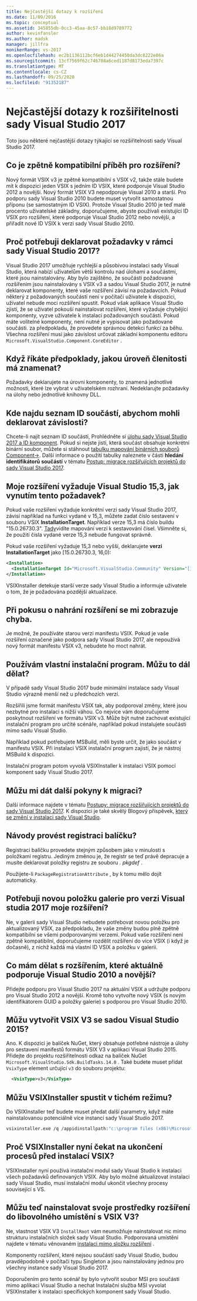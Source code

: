 ```yaml
---
title: Nejčastější dotazy k rozšíření
ms.date: 11/09/2016
ms.topic: conceptual
ms.assetid: 345855db-0cc3-45aa-8c57-bb18d9789772
author: kevinfansler
ms.author: madsk
manager: jillfra
monikerRange: vs-2017
ms.openlocfilehash: ec2b1136112bcf6eb1d44274450da3dc8222e86a
ms.sourcegitcommit: 13cf7569f62c746708a6ced1187d8173eda7397c
ms.translationtype: MT
ms.contentlocale: cs-CZ
ms.lasthandoff: 09/25/2020
ms.locfileid: "91352187"
---
```

# <a name="faq-for-visual-studio-2017-extensibility"></a>Nejčastější dotazy k rozšiřitelnosti sady Visual Studio 2017

Toto jsou některé nejčastější dotazy týkající se rozšiřitelnosti sady Visual Studio 2017.

## <a name="what-is-the-backwards-compatibility-story-for-extensions"></a>Co je zpětně kompatibilní příběh pro rozšíření?

Nový formát VSIX v3 je zpětně kompatibilní s VSIX v2, takže stále budete mít k dispozici jeden VSIX s jedním ID VSIX, které podporuje Visual Studio 2012 a novější. Nový formát VSIX V3 nepodporuje Visual 2010 a starší. Pro podporu sady Visual Studio 2010 budete muset vytvořit samostatnou příponu (se samostatným ID VSIX). Protože Visual Studio 2010 je teď malé procento uživatelské základny, doporučujeme, abyste používali existující ID VSIX pro rozšíření, které podporuje Visual Studio 2012 nebo novější, a přiřadit nové ID VSIX k verzi sady Visual Studio 2010.

## <a name="why-do-i-need-to-declare-prerequisites-with-visual-studio-2017"></a>Proč potřebuji deklarovat požadavky v rámci sady Visual Studio 2017?

Visual Studio 2017 umožňuje rychlejší a působivou instalaci sady Visual Studio, která nabízí uživatelům větší kontrolu nad úlohami a součástmi, které jsou nainstalovány. Aby bylo zajištěno, že součásti požadované rozšířením jsou nainstalovány s VSIX v3 a sadou Visual Studio 2017, je nutné deklarovat komponenty, které vaše rozšíření závisí na požadavcích. Pokud některý z požadovaných součástí není v počítači uživatele k dispozici, uživatel nebude moci rozšíření spustit. Pokud však aplikace Visual Studio zjistí, že se uživatel pokouší nainstalovat rozšíření, které vyžaduje chybějící komponenty, vyzve uživatele k instalaci požadovaných součástí. Pokud máte volitelné komponenty, není nutné je vypisovat jako požadované součásti. za předpokladu, že provedete správnou detekci funkcí za běhu. Všechna rozšíření musí jako závislost určovat základní komponentu editoru `Microsoft.VisualStudio.Component.CoreEditor` .

## <a name="when-you-say-prerequisite-what-level-of-granularity-do-you-mean"></a>Když říkáte předpoklady, jakou úroveň členitosti má znamenat?

Požadavky deklarujete na úrovni komponenty, to znamená jednotlivé možnosti, které lze vybrat v uživatelském rozhraní. Nedeklarujte požadavky na úlohy nebo jednotlivé knihovny DLL.

## <a name="where-do-i-find-a-list-of-component-ids-so-i-can-declare-dependencies"></a>Kde najdu seznam ID součástí, abychom mohli deklarovat závislosti?

Chcete-li najít seznam ID součástí, Prohlédněte si [úlohu sady Visual Studio 2017 a ID komponent](../install/workload-and-component-ids.md?view=vs-2019&preserve-view=true). Pokud si nejste jistí, která součást obsahuje konkrétní binární soubor, můžete si stáhnout [tabulku mapování binárních souborů Component->](https://aka.ms/vs2017componentid-binaries). Další informace o použití tabulky naleznete v části **hledání identifikátorů součástí** v tématu [Postup: migrace rozšiřujících projektů do sady Visual Studio 2017](how-to-migrate-extensibility-projects-to-visual-studio-2017.md).

## <a name="my-extension-requires-visual-studio-153-how-do-i-enforce-that-requirement"></a>Moje rozšíření vyžaduje Visual Studio 15,3, jak vynutím tento požadavek?

Pokud vaše rozšíření vyžaduje konkrétní verzi sady Visual Studio 2017, závisí například na funkci vydané v 15,3, můžete zadat číslo sestavení v souboru VSIX **InstallationTarget**. Například verze 15,3 má číslo buildu "15.0.26730.3". [Tady](../install/visual-studio-build-numbers-and-release-dates.md)vidíte mapování verzí k sestavování čísel. Všimněte si, že použití čísla vydané verze 15,3 nebude fungovat správně.

Pokud vaše rozšíření vyžaduje 15,3 nebo vyšší, deklarujete **verzi InstallationTarget** jako [15.0.26730.3, 16,0):

```xml
<Installation>
  <InstallationTarget Id="Microsoft.VisualStudio.Community" Version="[15.0.26730.3, 16.0)" />
</Installation>
```

VSIXInstaller detekuje starší verze sady Visual Studio a informuje uživatele o tom, že je požadována pozdější aktualizace.

## <a name="i-keep-getting-an-error-when-i-try-to-upload-my-extension"></a>Při pokusu o nahrání rozšíření se mi zobrazuje chyba.

Je možné, že používáte starou verzi manifestu VSIX. Pokud je vaše rozšíření označené jako podpora sady Visual Studio 2017, ale nepoužívá nový formát manifestu VSIX v3, nebudete ho moct nahrát.

## <a name="i-use-my-own-installer-can-i-continue-to-do-that"></a>Používám vlastní instalační program. Můžu to dál dělat?

V případě sady Visual Studio 2017 bude minimální instalace sady Visual Studio výrazně menší než u předchozích verzí.

Rozšířili jsme formát manifestu VSIX tak, aby podporoval změny, které jsou nezbytné pro instalaci s nižší váhou. Co nejvíce vám doporučujeme poskytnout rozšíření ve formátu VSIX v3. Může být nutné zachovat existující instalační program pro určité scénáře, například pokud instalujete součásti mimo sadu Visual Studio.

Například pokud potřebujete MSBuild, měli byste určit, že jako součást v manifestu VSIX. Při instalaci VSIX instalační program zajistí, že je nástroj MSBuild k dispozici.

Instalační program potom vyvolá VSIXInstaller k instalaci VSIX pomocí komponent sady Visual Studio 2017.

## <a name="can-you-give-me-more-migration-guidance"></a>Můžu mi dát další pokyny k migraci?

Další informace najdete v tématu [Postupy: migrace rozšiřujících projektů do sady Visual Studio 2017](how-to-migrate-extensibility-projects-to-visual-studio-2017.md). K dispozici je také skvělý Blogový příspěvek, [který se změní v instalaci sady Visual Studio](https://devblogs.microsoft.com/setup/changes-to-visual-studio-15-setup/).

## <a name="how-do-i-do-package-registration"></a>Návody provést registraci balíčku?

Registraci balíčku provedete stejným způsobem jako v minulosti s položkami registru. Jediným změnou je, že registr se teď právě depracuje a musíte deklarovat položky registru ze souboru *. pkgdef* .

Použijete-li `PackageRegistrationAttribute` , by k tomu mělo dojít automaticky.

## <a name="will-i-need-a-new-gallery-entry-for-the-visual-studio-2017-version-of-my-extension"></a>Potřebuji novou položku galerie pro verzi Visual studia 2017 moje rozšíření?

Ne, v galerii sady Visual Studio nebudete potřebovat novou položku pro aktualizovaný VSIX, za předpokladu, že vaše změny budou plně zpětně kompatibilní se všemi podporovanými verzemi. Pokud vaše rozšíření není zpětně kompatibilní, doporučujeme rozdělit rozšíření do více VSIX (i když je dočasně), z nichž každá má vlastní ID VSIX a položku v galerii.

## <a name="what-should-i-do-with-my-extension-that-currently-supports-visual-studio-2010-and-later"></a>Co mám dělat s rozšířením, které aktuálně podporuje Visual Studio 2010 a novější?

Přidejte podporu pro Visual Studio 2017 na aktuální VSIX a udržujte podporu pro Visual Studio 2012 a novější. Kromě toho vytvořte nový VSIX (s novým identifikátorem GUID a položky galerie) s podporou pro Visual Studio 2010.

## <a name="can-i-build-a-vsix-v3-with-visual-studio-2015"></a>Můžu vytvořit VSIX V3 se sadou Visual Studio 2015?

Ano. K dispozici je balíček NuGet, který obsahuje potřebné nástroje a úlohy pro sestavení manifestů formátu VSIX V3 v aplikaci Visual Studio 2015. Přidejte do projektu rozšiřitelnosti odkaz na balíček NuGet `Microsoft.VisualStudio.Sdk.BuildTasks.14.0` . Také budete muset přidat `VsixType` element určující `v3` do souboru projektu:

```xml
  <VsixType>v3</VsixType>
```

## <a name="can-i-run-the-vsixinstaller-in-quiet-mode"></a>Můžu VSIXInstaller spustit v tichém režimu?

Do VSIXInstaller teď budete muset předat další parametry, když máte nainstalovanou potenciálně více instancí sady Visual Studio 2017.

```bash
vsixinstaller.exe /q /appidinstallpath:"c:\program files (x86)\Microsoft Visual Studio\2017\Enterprise\Common7\IDE\devenv.exe" /appidname:"Visual Studio" /logFile:<path to log file> /skuName:Enterprise /skuVersion:15.0.25810.0 "KendoUI.Mvc.VSPackage.vsix"
```

## <a name="why-does-the-vsixinstaller-now-wait-for-processes-to-exit-before-installing-the-vsix"></a>Proč VSIXInstaller nyní čekat na ukončení procesů před instalací VSIX?

VSIXInstaller nyní používá instalační modul sady Visual Studio k instalaci všech požadavků definovaných VSIX. Aby bylo možné aktualizovat instalaci sady Visual Studio, musí instalační modul ukončit všechny procesy související s VS.

## <a name="can-i-now-install-my-extension-assets-to-any-location-with-vsix-v3"></a>Můžu teď nainstalovat svoje prostředky rozšíření do libovolného umístění s VSIX V3?

Ne, vlastnost VSIX V3 `InstallRoot` vám neumožňuje nainstalovat nic mimo strukturu instalačních složek sady Visual Studio. Podporovaná umístění najdete v tématu věnovaném [instalaci mimo složku rozšíření](set-install-root.md) .

Komponenty rozšíření, které nejsou součástí sady Visual Studio, budou pravděpodobně v počítači typu Singleton a jsou nainstalovány jednou pro všechny instance sady Visual Studio 2017.

Doporučením pro tento scénář by bylo vytvořit soubor MSI pro součásti mimo aplikaci Visual Studio a nechat Instalační služba MSI vyvolat VSIXInstaller k instalaci specifických komponent sady Visual Studio.